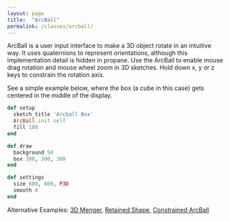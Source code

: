 ```yaml
---
layout: page
title:  "ArcBall"
permalink: /classes/arcball/
---
```


ArcBall is a user input interface to make a 3D object rotate in an intuitive way. It uses quaternions to represent orientations, although this implementation detail is hidden in propane. Use the ArcBall to enable mouse drag rotation and mouse wheel zoom in 3D sketches. Hold down x, y or z keys to constrain the rotation axis.

See a simple example below, where the box (a cube in this case) gets centered in the middle of the display.

```ruby
def setup
  sketch_title 'Arcball Box'
  ArcBall.init self
  fill 180
end

def draw
  background 50
  box 300, 300, 300
end

def settings
  size 600, 600, P3D
  smooth 8
end
```

Alternative Examples: [3D Menger][menger], [Retained Shape][shape], [Constrained ArcBall][constrain]

[menger]: https://github.com/ruby-processing/picrate-examples/blob/library/vecmath/vec3d/retained_menger.rb
[shape]: https://github.com/ruby-processing/picrate-examples/blob/library/vecmath/arcball/arcball_shape.rb
[constrain]: https://github.com/ruby-processing/picrate-examples/blob/library/vecmath/arcball/constrain.rb
